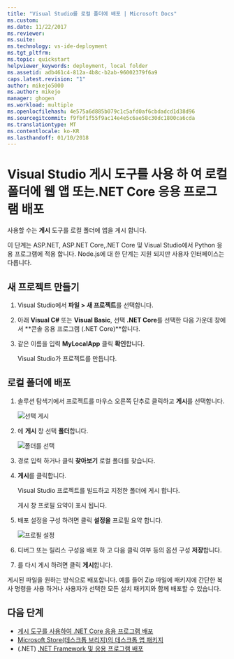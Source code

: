 ```yaml
---
title: "Visual Studio를 로컬 폴더에 배포 | Microsoft Docs"
ms.custom: 
ms.date: 11/22/2017
ms.reviewer: 
ms.suite: 
ms.technology: vs-ide-deployment
ms.tgt_pltfrm: 
ms.topic: quickstart
helpviewer_keywords: deployment, local folder
ms.assetid: adb461c4-812a-4b8c-b2ab-96002379f6a9
caps.latest.revision: "1"
author: mikejo5000
ms.author: mikejo
manager: ghogen
ms.workload: multiple
ms.openlocfilehash: 4e575a6d885b079c1c5afd0af6cbdadcd1d38d96
ms.sourcegitcommit: f9fbf1f55f9ac14e4e5c6ae58c30dc1800ca6cda
ms.translationtype: MT
ms.contentlocale: ko-KR
ms.lasthandoff: 01/10/2018
---
```

# <a name="deploy-a-web-app-or-net-core-app-to-a-local-folder-using-the-visual-studio-publish-tool"></a>Visual Studio 게시 도구를 사용 하 여 로컬 폴더에 웹 앱 또는.NET Core 응용 프로그램 배포

사용할 수는 **게시** 도구를 로컬 폴더에 앱을 게시 합니다. 

이 단계는 ASP.NET, ASP.NET Core,.NET Core 및 Visual Studio에서 Python 응용 프로그램에 적용 합니다. Node.js에 대 한 단계는 지원 되지만 사용자 인터페이스는 다릅니다.

## <a name="create-a-new-project"></a>새 프로젝트 만들기 

1. Visual Studio에서 **파일 > 새 프로젝트**를 선택합니다.

1. 아래 **Visual C#** 또는 **Visual Basic**, 선택 **.NET Core**를 선택한 다음 가운데 창에서 **콘솔 응용 프로그램 (.NET Core)**합니다.

1. 같은 이름을 입력 **MyLocalApp** 클릭 **확인**합니다.

    Visual Studio가 프로젝트를 만듭니다.

## <a name="deploy-to-a-local-folder"></a>로컬 폴더에 배포

1. 솔루션 탐색기에서 프로젝트를 마우스 오른쪽 단추로 클릭하고 **게시**를 선택합니다.

    ![선택 게시](../deployment/media/quickstart-publish.png "선택 게시")

1. 에 **게시** 창 선택 **폴더**합니다.

    ![폴더를 선택](../deployment/media/quickstart-publish-folder.png "폴더를 선택 합니다.")

1. 경로 입력 하거나 클릭 **찾아보기** 로컬 폴더를 찾습니다.

1. **게시**를 클릭합니다.

    Visual Studio 프로젝트를 빌드하고 지정한 폴더에 게시 합니다.

    게시 창 프로필 요약이 표시 됩니다.

1. 배포 설정을 구성 하려면 클릭 **설정을** 프로필 요약 합니다.

    ![프로필 설정](../deployment/media/quickstart-profile-settings.png "프로필 설정") 

1. 디버그 또는 릴리스 구성을 배포 하 고 다음 클릭 여부 등의 옵션 구성 **저장**합니다.

1. 를 다시 게시 하려면 클릭 **게시**합니다.

게시된 파일을 원하는 방식으로 배포합니다. 예를 들어 Zip 파일에 패키지에 간단한 복사 명령을 사용 하거나 사용자가 선택한 모든 설치 패키지와 함께 배포할 수 있습니다.

## <a name="next-steps"></a>다음 단계

- [게시 도구를 사용하여 .NET Core 응용 프로그램 배포](/dotnet/core/deploying/deploy-with-vs)
- [Microsoft Store(데스크톱 브리지)의 데스크톱 앱 패키지](/windows/uwp/porting/desktop-to-uwp-packaging-dot-net)
- (.NET) [.NET Framework 및 응용 프로그램 배포](/dotnet/framework/deployment/)
